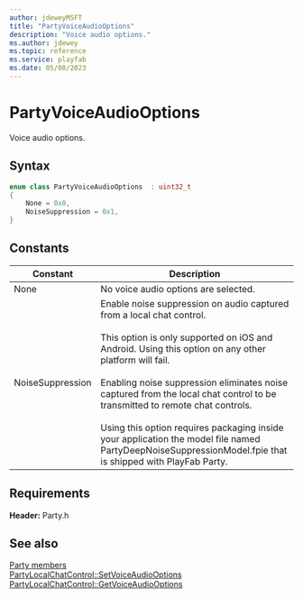 ```yaml
---
author: jdeweyMSFT
title: "PartyVoiceAudioOptions"
description: "Voice audio options."
ms.author: jdewey
ms.topic: reference
ms.service: playfab
ms.date: 05/08/2023
---
```


# PartyVoiceAudioOptions  

Voice audio options.    

## Syntax  
  
```cpp
enum class PartyVoiceAudioOptions  : uint32_t  
{  
    None = 0x0,  
    NoiseSuppression = 0x1,  
}  
```  
  
## Constants  
  
| Constant | Description |
| --- | --- |
| None | No voice audio options are selected. |  
| NoiseSuppression | Enable noise suppression on audio captured from a local chat control.<br/><br/> This option is only supported on iOS and Android. Using this option on any other platform will fail. <br /><br /> Enabling noise suppression eliminates noise captured from the local chat control to be transmitted to remote chat controls.   <br /><br /> Using this option requires packaging inside your application the model file named PartyDeepNoiseSuppressionModel.fpie that is shipped with PlayFab Party. |  
  
  
## Requirements  
  
**Header:** Party.h
  
## See also  
[Party members](../party_members.md)  
[PartyLocalChatControl::SetVoiceAudioOptions](../classes/PartyLocalChatControl/methods/partylocalchatcontrol_setvoiceaudiooptions.md)  
[PartyLocalChatControl::GetVoiceAudioOptions](../classes/PartyLocalChatControl/methods/partylocalchatcontrol_getvoiceaudiooptions.md)
  
  
